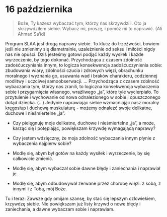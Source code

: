 
# 16 października

> Boże, Ty każesz wybaczać tym, którzy nas skrzywdzili. Oto ja skrzywdziłem siebie. Wybacz mi, proszę, i pomóż mi to naprawić. (Ali Ahmad Sa’id)

Program SLAA jest drogą naprawy siebie. To klucz do trzeźwości, bowiem jeśli nie zmienimy się diametralnie, uzależnienie od seksu i miłości nigdy nas nie opuści. Dziś jesteśmy gotowi podjąć każdy wysiłek i każde wyrzeczenie, by tego dokonać. Przychodząca z czasem zdolność zadośćuczyniania innym, to logicza konsekwencja zadośćuczynienia sobie: zbudowania wiary, zdolności czucia i zdrowych więzi, obrachunku moralnego i wyznania go, usuwania wad i braków charakteru, codziennej modlitwy i uczciwej samoobserwacji. ... Przychodząca z czasem zdolność wybaczania tym, którzy nas zranili, to logiczna konsekwencja wybaczenia sobie i przygarnięcia własnego, wrażliwego „ja”, które tyle wycierpiało. To przytulenie i wychowanie od nowa odnalezionego w sobie i opuszczonego dotąd dziecka. (...) Jedynie naprawiając siebie wzmacniając nasz moralny kręgosłup i duchową muskulaturę - możemy odnaleźć swoje delikatne, duchowe i nieśmiertelne „ja”.

- Czy pielęgnuję moje delikatne, duchowe i nieśmiertelne „ja”, a może, karząc się i potępiając, powiększam krzywdę wymagającą naprawy?
- Czy jestem wdzięczny, że moja zdolność wybaczania innym płynie z wybaczenia najpierw sobie?

- Modlę się, abym był gotów na każdy wysiłek i wyrzeczenie, by się całkowicie zmienić.
- Modlę się, abym wybaczał sobie dawne błędy i zaniechania i naprawiał je.
- Modlę się, abym odbudowywał zerwane przez chorobę więzi: z sobą, z innymi i z Tobą, mój Boże.

Tu i teraz: Zawsze gdy omijam szansę, by stać się lepszym człowiekiem, krzywdzę siebie. Nie powiększam już listy krzywd o nowe błędy i zaniechania, a dawne wybaczam sobie i naprawiam.
